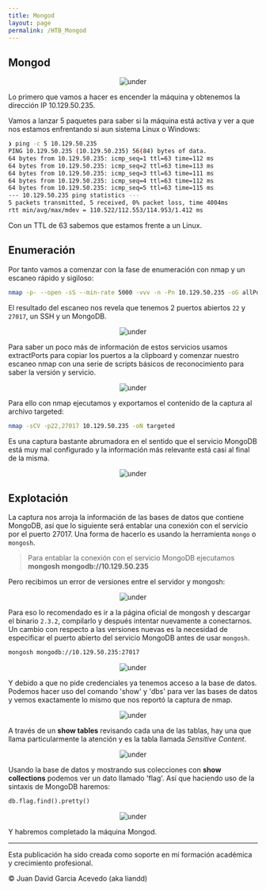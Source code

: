```yaml
---
title: Mongod
layout: page
permalink: /HTB_Mongod
---
```


<h2 class="titulo-principal">Mongod</h2>
<div id="imgs" style="text-align: center;">
  <img src="/assets/images/StartingPoint/VIP/Mongod/mongod.webp" alt="under" oncontextmenu="return false;">
</div>

Lo primero que vamos a hacer es encender la máquina y obtenemos la dirección IP 10.129.50.235.

Vamos a lanzar 5 paquetes para saber si la máquina está activa y ver a que nos estamos enfrentando si aun sistema Linux o Windows:

```bash
❯ ping -c 5 10.129.50.235
PING 10.129.50.235 (10.129.50.235) 56(84) bytes of data.
64 bytes from 10.129.50.235: icmp_seq=1 ttl=63 time=112 ms
64 bytes from 10.129.50.235: icmp_seq=2 ttl=63 time=113 ms
64 bytes from 10.129.50.235: icmp_seq=3 ttl=63 time=111 ms
64 bytes from 10.129.50.235: icmp_seq=4 ttl=63 time=112 ms
64 bytes from 10.129.50.235: icmp_seq=5 ttl=63 time=115 ms
--- 10.129.50.235 ping statistics ---
5 packets transmitted, 5 received, 0% packet loss, time 4004ms
rtt min/avg/max/mdev = 110.522/112.553/114.953/1.412 ms
```

Con un TTL de 63 sabemos que estamos frente a un Linux.

<h2 class="titulo-principal">Enumeración</h2>

Por tanto vamos a comenzar con la fase de enumeración con nmap y un escaneo rápido y sigiloso:

```bash
nmap -p- --open -sS --min-rate 5000 -vvv -n -Pn 10.129.50.235 -oG allPorts
```

El resultado del escaneo nos revela que tenemos 2 puertos abiertos `22` y `27017`, un SSH y un MongoDB.
<div style="text-align: center;">
  <img src="/assets/images/StartingPoint/VIP/Mongod/nmap.png" alt="under" oncontextmenu="return false;">
</div>

Para saber un poco más de información de estos servicios usamos extractPorts para copiar los puertos a la clipboard y comenzar nuestro escaneo nmap con una serie de scripts básicos de reconocimiento para saber la versión y servicio.
<div style="text-align: center;">
  <img src="/assets/images/StartingPoint/VIP/Mongod/extractPorts.png" alt="under" oncontextmenu="return false;">
</div>

Para ello con nmap ejecutamos y exportamos el contenido de la captura al archivo targeted:

```bash
nmap -sCV -p22,27017 10.129.50.235 -oN targeted
```

Es una captura bastante abrumadora en el sentido que el servicio MongoDB está muy mal configurado y la información más relevante está casi al final de la misma.
<div style="text-align: center;">
  <img src="/assets/images/StartingPoint/VIP/Mongod/nmap2.png" alt="under" oncontextmenu="return false;">
</div>

<h2 class="titulo-principal">Explotación</h2>

La captura nos arroja la información de las bases de datos que contiene MongoDB, así que lo siguiente será entablar una conexión con el servicio por el puerto 27017. Una forma de hacerlo es usando la herramienta `mongo` o `mongosh`.

> Para entablar la conexión con el servicio MongoDB ejecutamos **mongosh mongodb://10.129.50.235**

Pero recibimos un error de versiones entre el servidor y mongosh:
<div style="text-align: center;">
  <img src="/assets/images/StartingPoint/VIP/Mongod/mongo.png" alt="under" oncontextmenu="return false;">
</div>

Para eso lo recomendado es ir a la página oficial de mongosh y descargar el binario `2.3.2`, compilarlo y después intentar nuevamente a conectarnos. Un cambio con respecto a las versiones nuevas es la necesidad de especificar el puerto abierto del servicio MongoDB antes de usar `mongosh`.

```bash
mongosh mongodb://10.129.50.235:27017
```
<div style="text-align: center;">
  <img src="/assets/images/StartingPoint/VIP/Mongod/mongo2.png" alt="under" oncontextmenu="return false;">
</div>

Y debido a que no pide credenciales ya tenemos acceso a la base de datos. Podemos hacer uso del comando 'show' y 'dbs' para ver las bases de datos y vemos exactamente lo mismo que nos reportó la captura de nmap.
<div style="text-align: center;">
  <img src="/assets/images/StartingPoint/VIP/Mongod/mongo3.png" alt="under" oncontextmenu="return false;">
</div>

A través de un **show tables** revisando cada una de las tablas, hay una que llama particularmente la atención y es la tabla llamada _Sensitive Content_.
<div style="text-align: center;">
  <img src="/assets/images/StartingPoint/VIP/Mongod/mongo4.png" alt="under" oncontextmenu="return false;">
</div>

Usando la base de datos y mostrando sus colecciones con **show collections** podemos ver un dato llamado 'flag'. Así que haciendo uso de la sintaxis de MongoDB haremos:

```sql
db.flag.find().pretty()
```

<div style="text-align: center;">
  <img src="/assets/images/StartingPoint/VIP/Mongod/mongo5.png" alt="under" oncontextmenu="return false;">
</div>

Y habremos completado la máquina Mongod.

---

Esta publicación ha sido creada como soporte en mi formación académica y crecimiento profesional.

© Juan David Garcia Acevedo (aka liandd)
